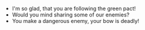 - I'm so glad, that you are following the green pact!
- Would you mind sharing some of our enemies?
- You make a dangerous enemy, your bow is deadly!
